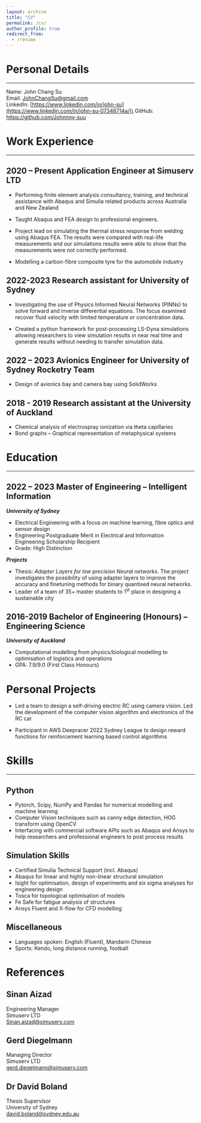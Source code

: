 ```yaml
---
layout: archive
title: "CV"
permalink: /cv/
author_profile: true
redirect_from:
  - /resume
---
```


# Personal Details
---
Name: John Chang Su\
Email: <JohnChangSu@gmail.com>\
LinkedIn:
[https://www.linkedin.com/in/john-su](https://www.linkedin.com/in/john-su-07348714a/)\
GitHub: <https://github.com/Johnnny-suu>

# Work Experience
---
## 2020 – **Present** Application Engineer at Simuserv LTD

- Performing finite element analysis consultancy, training, and
  technical assistance with Abaqus and Simulia related products across
  Australia and New Zealand

- Taught Abaqus and FEA design to professional engineers.

<!-- -->

- Project lead on simulating the thermal stress response from welding
  using Abaqus FEA. The results were compared with real-life
  measurements and our simulations results were able to show that the
  measurements were not correctly performed.

- Modelling a carbon-fibre composite tyre for the automobile industry

##  2022-2023 Research assistant for University of Sydney

- Investigating the use of Physics Informed Neural Networks (PINNs) to
  solve forward and inverse differential equations. The focus examined
  recover fluid velocity with limited temperature or concentration data.

- Created a python framework for post-processing LS-Dyna simulations
  allowing researchers to view simulation results in near real time and
  generate results without needing to transfer simulation data.

## 2022 – 2023 Avionics Engineer for University of Sydney Rocketry Team

- Design of avionics bay and camera bay using SolidWorks

## 2018 - 2019 Research assistant at the University of Auckland

- Chemical analysis of electrospray ionization via theta capillaries
- Bond graphs – Graphical representation of metaphysical systems

# Education
---
## 2022 – 2023 Master of Engineering – Intelligent Information
***University of Sydney***

- Electrical Engineering with a focus on machine learning, fibre optics
  and sensor design
- Engineering Postgraduate Merit in Electrical and Information
  Engineering Scholarship Recipient
- Grade: High Distinction

 ***Projects***

- Thesis: *Adapter Layers for low precision Neural networks*. The
  project investigates the possibility of using adapter layers to
  improve the accuracy and finetuning methods for binary quantised
  neural networks.
- Leader of a team of 35+ master students to 1<sup>st</sup> place in designing
  a sustainable city

## 2016-2019 Bachelor of Engineering (Honours) – Engineering Science

***University of Auckland***

- Computational modelling from physics/biological modelling to
  optimisation of logistics and operations
- GPA: 7.9/9.0 (First Class Honours)

# Personal Projects

- Led a team to design a self-driving electric RC using camera vision.
  Led the development of the computer vision algorithm and electronics
  of the RC car

- Participant in AWS Deepracer 2022 Sydney League to design reward
  functions for reinforcement learning based control algorithms

# Skills
---
## Python

- Pytorch, Scipy, NumPy and Pandas for numerical modelling and machine
  learning
- Computer Vision techniques such as canny edge detection, HOG transform
  using OpenCV
- Interfacing with commercial software APIs such as Abaqus and Ansys to
  help researchers and professional engineers to post process results

## Simulation Skills

- Certified Simulia Technical Support (incl. Abaqus)
- Abaqus for linear and highly non-linear structural simulation
- Isight for optimisation, design of experiments and six sigma analyses
  for engineering design
- Tosca for topological optimisation of models
- Fe Safe for fatigue analysis of structures
- Ansys Fluent and X-flow for CFD modelling

## Miscellaneous

- Languages spoken: English (Fluent), Mandarin Chinese
- Sports: Kendo, long distance running, football

# References

**Sinan Aizad**
-
Engineering Manager\
Simuserv LTD\
<Sinan.aizad@simuserv.com>

**Gerd Diegelmann**
-
Managing Director\
Simuserv LTD\
<gerd.diegelmann@simuserv.com>

**Dr David Boland**
-
Thesis Supervisor\
University of Sydney\
<david.boland@sydney.edu.au>
